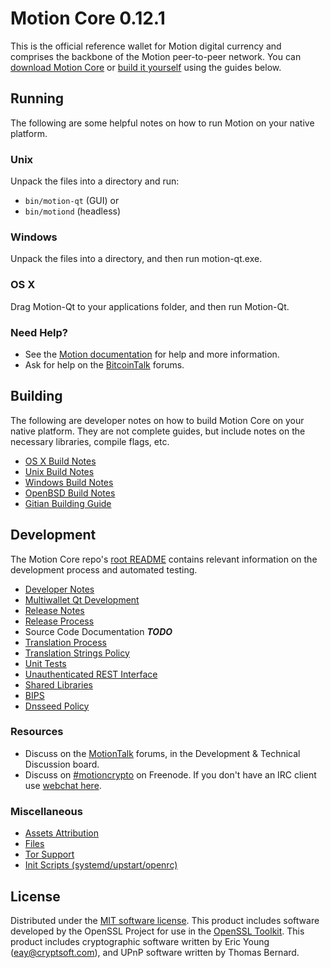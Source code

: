Motion Core 0.12.1
=====================

This is the official reference wallet for Motion digital currency and comprises the backbone of the Motion peer-to-peer network. You can [download Motion Core](https://www.motion.org/downloads/) or [build it yourself](#building) using the guides below.

Running
---------------------
The following are some helpful notes on how to run Motion on your native platform.

### Unix

Unpack the files into a directory and run:

- `bin/motion-qt` (GUI) or
- `bin/motiond` (headless)

### Windows

Unpack the files into a directory, and then run motion-qt.exe.

### OS X

Drag Motion-Qt to your applications folder, and then run Motion-Qt.

### Need Help?

* See the [Motion documentation](https://dashpay.atlassian.net/wiki/display/DOC)
for help and more information.
* Ask for help on the [BitcoinTalk](https://bitcointalk.org/) forums.

Building
---------------------
The following are developer notes on how to build Motion Core on your native platform. They are not complete guides, but include notes on the necessary libraries, compile flags, etc.

- [OS X Build Notes](build-osx.md)
- [Unix Build Notes](build-unix.md)
- [Windows Build Notes](build-windows.md)
- [OpenBSD Build Notes](build-openbsd.md)
- [Gitian Building Guide](gitian-building.md)

Development
---------------------
The Motion Core repo's [root README](/README.md) contains relevant information on the development process and automated testing.

- [Developer Notes](developer-notes.md)
- [Multiwallet Qt Development](multiwallet-qt.md)
- [Release Notes](release-notes.md)
- [Release Process](release-process.md)
- Source Code Documentation ***TODO***
- [Translation Process](translation_process.md)
- [Translation Strings Policy](translation_strings_policy.md)
- [Unit Tests](unit-tests.md)
- [Unauthenticated REST Interface](REST-interface.md)
- [Shared Libraries](shared-libraries.md)
- [BIPS](bips.md)
- [Dnsseed Policy](dnsseed-policy.md)

### Resources
* Discuss on the [MotionTalk](https://motiontalk.org/) forums, in the Development & Technical Discussion board.
* Discuss on [#motioncrypto](http://webchat.freenode.net/?channels=motioncrypto) on Freenode. If you don't have an IRC client use [webchat here](http://webchat.freenode.net/?channels=motioncrypto).

### Miscellaneous
- [Assets Attribution](assets-attribution.md)
- [Files](files.md)
- [Tor Support](tor.md)
- [Init Scripts (systemd/upstart/openrc)](init.md)

License
---------------------
Distributed under the [MIT software license](http://www.opensource.org/licenses/mit-license.php).
This product includes software developed by the OpenSSL Project for use in the [OpenSSL Toolkit](https://www.openssl.org/). This product includes
cryptographic software written by Eric Young ([eay@cryptsoft.com](mailto:eay@cryptsoft.com)), and UPnP software written by Thomas Bernard.
